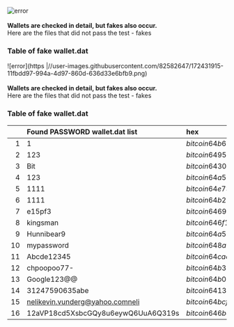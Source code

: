 
![error](https://user-images.githubusercontent.com/82582647/172431915-11fbdd97-994a-4d97-860d-636d33e6bfb9.png)</br></br>
**Wallets are checked in detail, but fakes also occur.**</br>
Here are the files that did not pass the test - fakes
### Table of fake wallet.dat</br>

![error](https |//user-images.githubusercontent.com/82582647/172431915-11fbdd97-994a-4d97-860d-636d33e6bfb9.png)</br></br>
**Wallets are checked in detail, but fakes also occur.**</br>
Here are the files that did not pass the test - fakes
### Table of fake wallet.dat</br>



|  |  Found PASSWORD wallet.dat list | hex |
|-:|:--|:----------------|
| 1 | 1 | $bitcoin$64$b69437abc2971c5b0d74bbc9d48e5d42cbaa51d25e1b4e0cf34d5f7c5ec64c8d$16$8bbb805fa36b918e$223645$2$00$2$00 |
| 2 | 123 | $bitcoin$64$95a6aff6b9e27aac8d8ea9435a6ed277b37e53e5ac08472b614aea636f769823$16$66f53729a6381837$25000$2$00$2$00 |
| 3 | Bit | $bitcoin$64$3036e886ee3fdfcb50ea308b856f71a35580dc6d75304f348bead4b54dba5e18$16$f751cb6ae4970bb1$444670$2$00$2$00 |
| 4 | 123 | $bitcoin$64$a52322f90ea4a89c0158e302dad35833e67758090e94cd6c338c8af8103ac34d$16$a330d7d65767e173$200445$2$00$2$00 |
| 5 | 1111 | $bitcoin$64$e7372ab5bb3f08bdaad8aaeb3d9cb5c2fc5a856e451384dde630296cfd69d97b$16$07314ab2d2fd1ca1$229531$2$00$2$00 |
| 6 | 1111 | $bitcoin$64$b25c87e61aceb149ee89d9fc9547c5c7440889f77af80fd80fddea11ec02d91b$16$a1c5b444fcfd5c1b$248778$2$00$2$00 |
| 7 | e15pf3 | $bitcoin$64$697c5a59bc4832a6af81fc00c2ff3567d6efbe137c19e4f36719c231847bf0d0$16$64c151befcb396a6$50442$2$00$2$00 |
| 8 | kingsman | $bitcoin$64$6f1326e98250df170c537c49ec3932653039ce4bbdd8d60ea46c7b7e135cf2f5$16$15863bcede2eb336$53065$2$00$2$00 |
| 9 | Hunnibear9 | $bitcoin$64$a50dd3829378f5ee40bf6a6b0a47b0c3ae0a83ccf35ca487742765623a2df714$16$2236f42204c91a50$129704$2$00$2$00 |
| 10 | mypassword | $bitcoin$64$8a25e3bab4c6525c642efe6c44963e9c8ff1d91dc905b616878171b46819e79b$16$af3536e4ef7cd305$102066$2$00$2$00 |
| 11 | Abcde12345 | $bitcoin$64$cadfb824234108e4573c6bba8211abfc1f252303592ce01f871cb6e4d9f28785$16$3e03dd6f8ba80882$114152$2$00$2$00 |
| 12 | chpoopoo77- | $bitcoin$64$b3842e23f10ac6c033b834965468b6f5a4bd45278ccd8d593ba13e0e5666f62b$16$405ada708a64f160$131944$2$00$2$00 |
| 13 | Google123@@ | $bitcoin$64$b05b82a6c028b3e45f868a09efbb3a4c8cc60522e288da2212a4932a09a0c617$16$84ec1632619ba3e5$365080$2$00$2$00 |
| 14 | 31247590635abe | $bitcoin$64$138035514cf61211bc875a93e48eaddc1dc966f070d784b31fd43220b9b76f67$16$7a6deff424325caa$67289$2$00$2$00 |
| 15 | nelikevin.vunderg@yahoo.comneli | $bitcoin$64$bcf883ce2bf5e8e38df49ceae92c946d4cc78614131d89365e11078423350bf7$16$8bbb805fa36b918e$63241$2$00$2$00 |
| 16 | 12aVP18cd5XsbcGQy8u6eywQ6UuA6Q319s | $bitcoin$64$6b45588e745d8490f2432c68533407e0f2040ff12debd840270f47543ad47c16$16$0af493ab2796f208$99974$2$00$2$00 |

